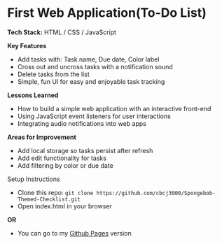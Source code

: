 # First Web Application(To-Do List)
**Tech Stack:**
HTML / CSS / JavaScript

**Key Features**
- Add tasks with: Task name, Due date, Color label
- Cross out and uncross tasks with a notification sound
- Delete tasks from the list
- Simple, fun UI for easy and enjoyable task tracking

**Lessons Learned**
- How to build a simple web application with an interactive front-end
- Using JavaScript event listeners for user interactions
- Integrating audio notifications into web apps

**Areas for Improvement**
- Add local storage so tasks persist after refresh
- Add edit functionality for tasks
- Add filtering by color or due date

Setup Instructions
- Clone this repo:
```git clone https://github.com/cbcj3000/Spongebob-Themed-Checklist.git```
- Open index.html in your browser
  
**OR**
- You can go to my [Github Pages](https://cbcj3000.github.io/Spongebob-Themed-Checklist/) version
